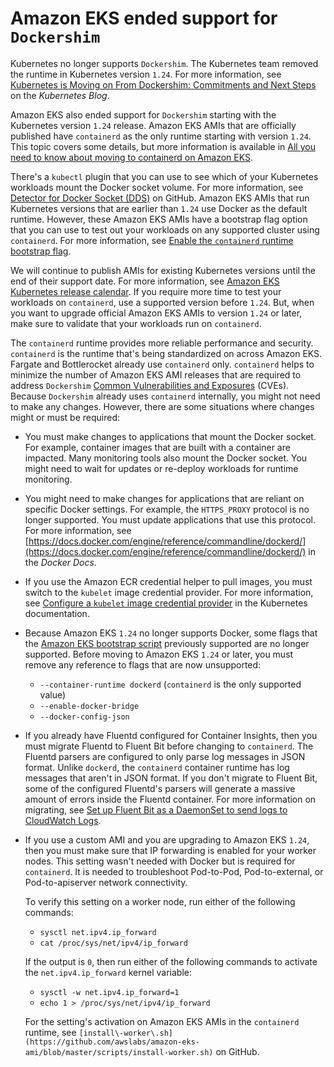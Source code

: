 # Amazon EKS ended support for `Dockershim`<a name="dockershim-deprecation"></a>

Kubernetes no longer supports `Dockershim`\. The Kubernetes team removed the runtime in Kubernetes version `1.24`\. For more information, see [Kubernetes is Moving on From Dockershim: Commitments and Next Steps](https://kubernetes.io/blog/2022/01/07/kubernetes-is-moving-on-from-dockershim/) on the *Kubernetes Blog*\.

Amazon EKS also ended support for `Dockershim` starting with the Kubernetes version `1.24` release\. Amazon EKS AMIs that are officially published have `containerd` as the only runtime starting with version `1.24`\. This topic covers some details, but more information is available in [All you need to know about moving to containerd on Amazon EKS](http://aws.amazon.com/blogs/containers/all-you-need-to-know-about-moving-to-containerd-on-amazon-eks/)\.

There's a `kubectl` plugin that you can use to see which of your Kubernetes workloads mount the Docker socket volume\. For more information, see [Detector for Docker Socket \(DDS\)](https://github.com/aws-containers/kubectl-detector-for-docker-socket) on GitHub\. Amazon EKS AMIs that run Kubernetes versions that are earlier than `1.24` use Docker as the default runtime\. However, these Amazon EKS AMIs have a bootstrap flag option that you can use to test out your workloads on any supported cluster using `containerd`\. For more information, see [Enable the `containerd` runtime bootstrap flag](eks-optimized-ami.md#containerd-bootstrap)\.

We will continue to publish AMIs for existing Kubernetes versions until the end of their support date\. For more information, see [Amazon EKS Kubernetes release calendar](kubernetes-versions.md#kubernetes-release-calendar)\. If you require more time to test your workloads on `containerd`, use a supported version before `1.24`\. But, when you want to upgrade official Amazon EKS AMIs to version `1.24` or later, make sure to validate that your workloads run on `containerd`\.

The `containerd` runtime provides more reliable performance and security\. `containerd` is the runtime that's being standardized on across Amazon EKS\. Fargate and Bottlerocket already use `containerd` only\. `containerd` helps to minimize the number of Amazon EKS AMI releases that are required to address `Dockershim` [Common Vulnerabilities and Exposures](https://cve.mitre.org/) \(CVEs\)\. Because `Dockershim` already uses `containerd` internally, you might not need to make any changes\. However, there are some situations where changes might or must be required:
+ You must make changes to applications that mount the Docker socket\. For example, container images that are built with a container are impacted\. Many monitoring tools also mount the Docker socket\. You might need to wait for updates or re\-deploy workloads for runtime monitoring\.
+ You might need to make changes for applications that are reliant on specific Docker settings\. For example, the `HTTPS_PROXY` protocol is no longer supported\. You must update applications that use this protocol\. For more information, see [https://docs.docker.com/engine/reference/commandline/dockerd/](https://docs.docker.com/engine/reference/commandline/dockerd/) in the *Docker Docs*\.
+ If you use the Amazon ECR credential helper to pull images, you must switch to the `kubelet` image credential provider\. For more information, see [Configure a `kubelet` image credential provider](https://kubernetes.io/docs/tasks/kubelet-credential-provider/kubelet-credential-provider/) in the Kubernetes documentation\.
+ Because Amazon EKS `1.24` no longer supports Docker, some flags that the [Amazon EKS bootstrap script](https://github.com/awslabs/amazon-eks-ami/blob/master/files/bootstrap.sh) previously supported are no longer supported\. Before moving to Amazon EKS `1.24` or later, you must remove any reference to flags that are now unsupported:
  + `--container-runtime dockerd` \(`containerd` is the only supported value\)
  + `--enable-docker-bridge`
  + `--docker-config-json`
+ If you already have Fluentd configured for Container Insights, then you must migrate Fluentd to Fluent Bit before changing to `containerd`\. The Fluentd parsers are configured to only parse log messages in JSON format\. Unlike `dockerd`, the `containerd` container runtime has log messages that aren't in JSON format\. If you don't migrate to Fluent Bit, some of the configured Fluentd's parsers will generate a massive amount of errors inside the Fluentd container\. For more information on migrating, see [Set up Fluent Bit as a DaemonSet to send logs to CloudWatch Logs](https://docs.aws.amazon.com/AmazonCloudWatch/latest/monitoring/Container-Insights-setup-logs-FluentBit.html)\.
+ If you use a custom AMI and you are upgrading to Amazon EKS `1.24`, then you must make sure that IP forwarding is enabled for your worker nodes\. This setting wasn't needed with Docker but is required for `containerd`\. It is needed to troubleshoot Pod\-to\-Pod, Pod\-to\-external, or Pod\-to\-apiserver network connectivity\.

  To verify this setting on a worker node, run either of the following commands:
  + `sysctl net.ipv4.ip_forward`
  + `cat /proc/sys/net/ipv4/ip_forward`

  If the output is `0`, then run either of the following commands to activate the `net.ipv4.ip_forward` kernel variable:
  + `sysctl -w net.ipv4.ip_forward=1`
  + `echo 1 > /proc/sys/net/ipv4/ip_forward`

  For the setting's activation on Amazon EKS AMIs in the `containerd` runtime, see `[install\-worker\.sh](https://github.com/awslabs/amazon-eks-ami/blob/master/scripts/install-worker.sh)` on GitHub\.

   
